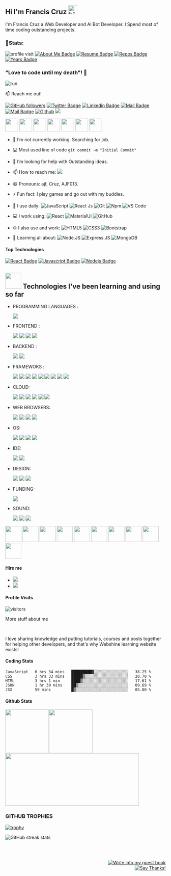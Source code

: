 ## Hi I'm Francis Cruz <img src="https://user-images.githubusercontent.com/1303154/88677602-1635ba80-d120-11ea-84d8-d263ba5fc3c0.gif" width="28px" alt="hi">

I'm Francis Cruz a Web Developer and AI Bot Developer. I Spend most of time coding outstanding projects.

### 👦Stats:
<div align="left">

![profile visit](https://komarev.com/ghpvc/?username=ajf013) [![About Me Badge](https://img.shields.io/badge/-about.me-white?style=for-the-badge&logo=about.me&logoColor=00a98f&link=https://github.com/ajf013/ajf013/blob/master/README.md)](https://github.com/ajf013/ajf013/blob/master/README.md) [![Resume Badge](https://img.shields.io/badge/-resume-white?style=for-the-badge&logo=google-scholar&logoColor=ff7102&link=https://www.goodcv.com/cv/b412100c4b4cf25d2e3a3c35c4430289)](https://www.goodcv.com/cv/b412100c4b4cf25d2e3a3c35c4430289)
[![Repos Badge](https://badges.pufler.dev/repos/ajf013)](https://badges.pufler.dev) [![Years Badge](https://badges.pufler.dev/years/ajf013)](https://badges.pufler.dev)



### "Love to code until my death"! 👋
![run](https://media.giphy.com/media/1337mjZhdNJWSY/giphy.gif)

:mailbox: Reach me out!

[![GitHub followers](https://img.shields.io/github/followers/ajf013?style=social)](https://www.github.com/ajf013)
[![Twitter Badge](https://img.shields.io/badge/-@Freakcruzmma-1ca0f1?style=flat&labelColor=1ca0f1&logo=twitter&logoColor=white&link=https://twitter.com/Freakcruzmma)](https://twitter.com/Freakcruzmma) 
[![Linkedin Badge](https://img.shields.io/badge/-ajf013-0e76a8?style=flat&labelColor=0e76a8&logo=linkedin&logoColor=white)](https://www.linkedin.com/in/ajf013-francis-cruz/) 
[![Mail Badge](https://img.shields.io/badge/-@its_me_ajf013-e84393?style=flat&labelColor=e84393&logo=instagram&logoColor=white)](https://www.instagram.com/its_me_ajf013/) 
[![Mail Badge](https://img.shields.io/badge/-AJF013-c0392b?style=flat&labelColor=c0392b&logo=gmail&logoColor=white)](mailto:cruzmma2021@gmail.com)
[![Github](https://img.shields.io/github/followers/ajf013?label=Follow&style=social)](https://github.com/ajf013)
<a href="https://franciscruz.netlify.app/"><img src="https://img.shields.io/website?down_color=lightgrey&down_message=down&up_color=%231e90ff&up_message=live&url=https%3A%2F%2Ffranciscruz.netlify.app/%2F" /></a> <br />

 <a href="https://www.linkedin.com/in/ajf013-francis-cruz/"><img src="https://github.com/ashutosh1919/ashutosh1919/blob/master/logos/linkedin.png" width="40" /></a>
<a href="https://www.youtube.com/c/MMAEntertainment"><img src="https://github.com/ashutosh1919/ashutosh1919/blob/master/logos/youtube-logo.png" width="40" /></a>
<a href="https://github.com/ajf013"><img src="https://github.com/ashutosh1919/ashutosh1919/blob/master/logos/github-logo.png" width="40" /></a>
<a href="https://www.facebook.com/francis.lashly/"><img src="https://github.com/ashutosh1919/ashutosh1919/blob/master/logos/facebook.png" width="40" /></a>
<a href="mailto:cruzmma2021@gmail.com"><img src="https://github.com/ashutosh1919/ashutosh1919/blob/master/logos/google-plus.png" width="40" /></a>
<a href="https://twitter.com/Itsme_Ajf013"><img src="https://github.com/ashutosh1919/ashutosh1919/blob/master/logos/twitter.png" width="40" /></a>
<a href="https://www.instagram.com/its_me_ajf013/"><img src="https://github.com/ashutosh1919/ashutosh1919/blob/master/logos/instagram.png" width="40" /></a>



<!-- TODO: Add last video link -->

- 🔭 I’m not currently working. Searching for job.
- :computer: Most used line of code `git commit -m "Initial Commit"`
- 🤔 I’m looking for help with Outstanding ideas.
- 📫 How to reach me: <a href="mailto:cruzmma2021@gamil.com"><img src="https://img.shields.io/badge/-cruzmma2021@gmail.com-D14836?style=flat-square&logo=Gmail&logoColor=white"/></a>
- 😄 Pronouns: ajf, Cruz, AJF013.
- ⚡ Fun fact: I play games and go out with my buddies.

- 🚀 I use daily:
  ![JavaScript](https://img.shields.io/badge/-JavaScript-black?style=plastic&logo=javascript)
  ![React Js](https://img.shields.io/badge/-React-black?style=plastic&logo=react)
  ![Git](https://img.shields.io/badge/-Git-black?style=plastic&logo=git)
  ![Npm](https://img.shields.io/badge/-Npm-black?style=plastic&logo=npm)
  ![VS Code](https://img.shields.io/badge/-VS%20Code-007ACC?style=plastic&logo=visual-studio-code)

- 💻 I work using:
  ![React](https://img.shields.io/badge/-React-3b2e5a?style=plastic&logo=react)
  ![MaterialUI](https://img.shields.io/badge/-MatrialUI-0081CB?style=plastic&logo=material-UI)
  ![GitHub](https://img.shields.io/badge/-GitHub-181717?style=plastic&logo=github)

- ⚙️ I also use and work: 
  ![HTML5](https://img.shields.io/badge/-HTML5-E34F26?style=plastic&logo=html5&logoColor=white)
  ![CSS3](https://img.shields.io/badge/-CSS3-1572B6?style=plastic&logo=css3)
  ![Bootstrap](https://img.shields.io/badge/-Bootstrap-563D7C?style=plastic&logo=bootstrap)
- 🌱 Learning all about:
  ![Node.JS](https://img.shields.io/badge/-Node.JS-black?style=plastic&logo=Node.js) ![Express.JS](https://img.shields.io/badge/-Express.JS-c7b198?style=plastic&logo=Express.JS) 
  ![MongoDB](https://img.shields.io/badge/-MongoDB-black?style=plastic&logo=mongodb)

#### Top Technologies

<!-- TODO: Make technologies links takes you to repositories -->

[![React Badge](https://img.shields.io/badge/-React-61DBFB?style=for-the-badge&labelColor=black&logo=react&logoColor=61DBFB)](#) [![Javascript Badge](https://img.shields.io/badge/-Javascript-F0DB4F?style=for-the-badge&labelColor=black&logo=javascript&logoColor=F0DB4F)](#) [![Nodejs Badge](https://img.shields.io/badge/-Nodejs-3C873A?style=for-the-badge&labelColor=black&logo=node.js&logoColor=3C873A)](#) 

## <img src="https://media.giphy.com/media/WUlplcMpOCEmTGBtBW/giphy.gif" width="50"> Technologies I've been learning and using so far

- PROGRAMMING LANGUAGES : <br />
  
   <img src="https://img.shields.io/badge/JavaScript-F7DF1E?style=for-the-badge&logo=javascript&logoColor=black" />

- FRONTEND : <br />
  
   <img src="https://img.shields.io/badge/HTML-239120?style=for-the-badge&logo=html5&logoColor=white" />
   <img src="https://img.shields.io/badge/HTML5-E34F26?style=for-the-badge&logo=html5&logoColor=white" /> 
   <img src="https://img.shields.io/badge/CSS-239120?&style=for-the-badge&logo=css3&logoColor=white" />
   <img src="https://img.shields.io/badge/CSS3-1572B6?style=for-the-badge&logo=css3&logoColor=white" />
  
- BACKEND : <br />
  
   <img src="https://img.shields.io/badge/MongoDB-4EA94B?style=for-the-badge&logo=mongodb&logoColor=white" />
   <img src="https://img.shields.io/badge/MariaDB-003545?style=for-the-badge&logo=mariadb&logoColor=white" />
  
 - FRAMEWOKS : <br />
  
    <img src="https://img.shields.io/badge/React-20232A?style=for-the-badge&logo=react&logoColor=61DAFB" />
    <img src="https://img.shields.io/badge/React_Router-CA4245?style=for-the-badge&logo=react-router&logoColor=white" />
    <img src="https://img.shields.io/badge/Node.js-43853D?style=for-the-badge&logo=node-dot-js&logoColor=white" />
    <img src= "https://img.shields.io/badge/npm-CB3837?style=for-the-badge&logo=npm&logoColor=white" />
    <img src ="https://img.shields.io/badge/Yarn-2C8EBB?style=for-the-badge&logo=yarn&logoColor=white" />
    <img src ="https://img.shields.io/badge/Git-F05032?style=for-the-badge&logo=git&logoColor=white" />
    <img src = "https://img.shields.io/badge/Express.js-000000?style=for-the-badge&logo=express&logoColor=white" />
    <img src="https://img.shields.io/badge/Markdown-000000?style=for-the-badge&logo=markdown&logoColor=white" />
    <img src="https://img.shields.io/badge/Bootstrap-563D7C?style=for-the-badge&logo=bootstrap&logoColor=white" />
  
- CLOUD: <br />
  
    <img src="https://img.shields.io/badge/microsoft%20azure-0089D6?style=for-the-badge&logo=microsoft-azure&logoColor=white" />
    <img src="https://img.shields.io/badge/Amazon_AWS-232F3E?style=for-the-badge&logo=amazon-aws&logoColor=white" />
    <img src="https://img.shields.io/badge/Google_Cloud-4285F4?style=for-the-badge&logo=google-cloud&logoColor=white" />
    <img src="https://img.shields.io/badge/Heroku-430098?style=for-the-badge&logo=heroku&logoColor=white" />
    <img src="https://img.shields.io/badge/Netlify-00C7B7?style=for-the-badge&logo=netlify&logoColor=white" />
    <img src="https://img.shields.io/badge/firebase-ffca28?style=for-the-badge&logo=firebase&logoColor=black" />
  
 - WEB BROWSERS: <br />
  
    <img src="https://img.shields.io/badge/Google_chrome-4285F4?style=for-the-badge&logo=Google-chrome&logoColor=white" />
    <img src="https://img.shields.io/badge/Firefox_Browser-FF7139?style=for-the-badge&logo=Firefox-Browser&logoColor=white" />
    <img src=" 	https://img.shields.io/badge/Microsoft_Edge-0078D7?style=for-the-badge&logo=Microsoft-edge&logoColor=white" />
    <img src="https://img.shields.io/badge/Brave-FF1B2D?style=for-the-badge&logo=Brave&logoColor=white" />
  
- OS: <br />
  
    <img src="https://img.shields.io/badge/Windows-0078D6?style=for-the-badge&logo=windows&logoColor=white" />
    <img src="https://img.shields.io/badge/Ubuntu-E95420?style=for-the-badge&logo=ubuntu&logoColor=white" />
    <img src="https://img.shields.io/badge/Windows_XP-003399?style=for-the-badge&logo=windows-xp&logoColor=white" />
    <img src="https://img.shields.io/badge/Android-3DDC84?style=for-the-badge&logo=android&logoColor=white" />
  
- IDE: <br />
  
    <img src="https://img.shields.io/badge/Visual_Studio_Code-0078D4?style=for-the-badge&logo=visual%20studio%20code&logoColor=white" />
    <img src="https://img.shields.io/badge/Atom-66595C?style=for-the-badge&logo=Atom&logoColor=white" />
    
 - DESIGN: <br />
  
    <img src="https://img.shields.io/badge/Adobe%20Illustrator-FF9A00?style=for-the-badge&logo=adobe%20illustrator&logoColor=white" />
    <img src="https://img.shields.io/badge/Adobe%20Photoshop-31A8FF?style=for-the-badge&logo=Adobe%20Photoshop&logoColor=black" />
    <img src="https://img.shields.io/badge/Canva-%2300C4CC.svg?&style=for-the-badge&logo=Canva&logoColor=white" />
  
 - FUNDING: <br />
  
    <img src ="https://img.shields.io/badge/Buy_Me_A_Coffee-FFDD00?style=for-the-badge&logo=buy-me-a-coffee&logoColor=black" />
  
 - SOUND: <br />
  
    <img src="https://img.shields.io/badge/Spotify-1ED760?&style=for-the-badge&logo=spotify&logoColor=white" />
    <img src="https://img.shields.io/badge/YouTube_Music-FF0000?style=for-the-badge&logo=youtube-music&logoColor=white" />
    <img src="https://img.shields.io/badge/SoundCloud-FF3300?style=for-the-badge&logo=soundcloud&logoColor=white" />
 
<code><img height="50" src="https://www.vectorlogo.zone/logos/mongodb/mongodb-ar21.svg"></code>
<code><img height="50" src="https://www.vectorlogo.zone/logos/expressjs/expressjs-ar21.svg"></code>
<code><img height="50" src="https://www.vectorlogo.zone/logos/reactjs/reactjs-ar21.svg"></code>
<code><img height="50" src="https://www.vectorlogo.zone/logos/nodejs/nodejs-horizontal.svg"></code>
<code><img height="50" src="https://www.vectorlogo.zone/logos/socketio/socketio-ar21.svg"></code>
<code><img height="50" src="https://www.vectorlogo.zone/logos/github/github-ar21.svg"></code>
<code><img height="50" src="https://www.vectorlogo.zone/logos/getbootstrap/getbootstrap-ar21.svg"></code>
<code><img height="50" src="https://www.vectorlogo.zone/logos/heroku/heroku-ar21.svg"></code>
<code><img height="50" src="https://www.vectorlogo.zone/logos/netlify/netlify-ar21.svg"></code>
<code><img height="50" src="https://www.vectorlogo.zone/logos/firebase/firebase-ar21.svg"></code>

#### Hire me
- <a href="https://www.goodcv.com/cv/b412100c4b4cf25d2e3a3c35c4430289"><img src="https://img.shields.io/badge/-Resume-3423A6?style=flat-square&logo=Google-Chrome&logoColor=white"/></a>
- <a href="mailto:cruzmma2021@gamil.com"><img src="https://img.shields.io/badge/-cruzmma2021@gmail.com-D14836?style=flat-square&logo=Gmail&logoColor=white"/></a>


#### Profile Visits 

![visitors](https://visitor-badge.glitch.me/badge?page_id=ajf013.ajf013)

More stuff about me

<br >

I love sharing knowledge and putting tutorials, courses and posts together for helping other developers, and that's why Webshine learning website exists!

#### Coding Stats

<!--START_SECTION:waka-->
```text
JavaScript   6 hrs 34 mins   █████████▓░░░░░░░░░░░░░░░   38.25 % 
CSS          3 hrs 33 mins   █████▒░░░░░░░░░░░░░░░░░░░   20.70 % 
HTML         3 hrs 1 min     ████▒░░░░░░░░░░░░░░░░░░░░   17.61 % 
JSON         1 hr 39 mins    ██▒░░░░░░░░░░░░░░░░░░░░░░   09.69 % 
JSX          59 mins         █▒░░░░░░░░░░░░░░░░░░░░░░░   05.80 % 
```
<!--END_SECTION:waka-->

#### Github Stats 
<img height="137px" src="https://github-readme-stats.vercel.app/api?username=ajf013&hide_title=true&hide_border=true&show_icons=true&include_all_commits=true&count_private=true&line_height=21&text_color=000&icon_color=000&bg_color=0,ea6161,ffc64d,fffc4d,52fa5a&theme=graywhite" /><!-- wi*quL3fcV --><img height="137px" src="https://github-readme-stats.vercel.app/api/top-langs/?username=ajf013&hide=html&hide_title=true&hide_border=true&layout=compact&langs_count=6&exclude_repo=comp426,Redventures-Movie-Quotes&text_color=000&icon_color=fff&bg_color=0,52fa5a,4dfcff,c64dff&theme=graywhite" /></a><img src ="https://activity-graph.herokuapp.com/graph?username=ajf013&bg_color=ffffff&color=6600ff&line=0400ff&point=03d3d&area=true&hide_border=true" width="420" height="165" >


### GITHUB TROPHIES
[![trophy](https://github-profile-trophy.vercel.app/?username=ajf013)](https://github.com/ryo-ma/github-profile-trophy)<br>


![GitHub streak stats](https://github-readme-streak-stats.herokuapp.com/?user=ajf013)  

<div align="right">
<br/>
<br/>  

[![Write into my guest book](https://img.shields.io/badge/-___%20%F0%9F%96%8B%20Write%20into%20my%20guest%20book-red?style=flat-round)](https://github.com/ajf013/ajf013/issues/new?template=Guestbook_entry.md&title=Adding+<username>+to+guestbook)
<br/>
[![Say Thanks!](https://img.shields.io/badge/Say%20Thanks-!-1EAEDB.svg)](https://saythanks.io/to/jeni13franc@gmail.com)

</div>
